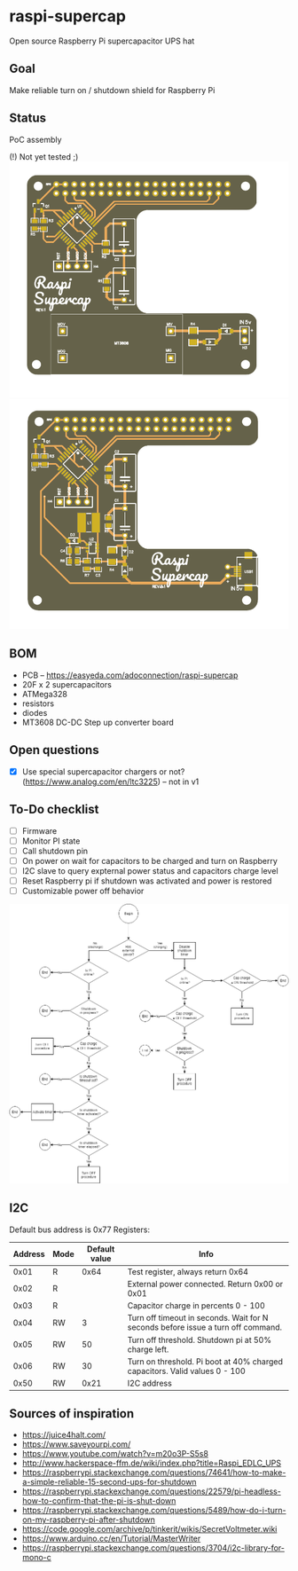 # raspi-supercap
Open source Raspberry Pi supercapacitor UPS hat

## Goal 
Make reliable turn on / shutdown shield for Raspberry Pi

## Status
PoC assembly

(!) Not yet tested ;)
![v1](https://github.com/adoconnection/raspi-supercap/blob/master/PCBv1.0.PNG)
![v1](https://github.com/adoconnection/raspi-supercap/blob/master/PCB-B.1.PNG)

## BOM
* PCB – https://easyeda.com/adoconnection/raspi-supercap
* 20F x 2 supercapacitors
* ATMega328
* resistors
* diodes
* MT3608 DC-DC Step up converter board

## Open questions
- [x] Use special supercapacitor chargers or not? (https://www.analog.com/en/ltc3225) – not in v1

## To-Do checklist 
- [ ] Firmware
- [ ] Monitor PI state
- [ ] Call shutdown pin
- [ ] On power on wait for capacitors to be charged and turn on Raspberry
- [ ] I2C slave to query expternal power status and capacitors charge level
- [ ] Reset Raspberry pi if shutdown was activated and power is restored
- [ ] Customizable power off behavior

![v1](https://github.com/adoconnection/raspi-supercap/blob/master/Workflow.png)

## I2C 
Default bus address is 0x77
Registers:

| Address  | Mode | Default value | Info |
| ------------- | ------------- | ------------- | ------------- |
| 0x01  | R  | 0x64 | Test register, always return 0x64  |
| 0x02  | R  |  | External power connected. Return 0x00 or 0x01  |
| 0x03  | R  |  | Capacitor charge in percents 0 - 100  |
| 0x04  | RW  | 3 | Turn off timeout in seconds. Wait for N seconds before issue a turn off command.  |
| 0x05  | RW  | 50 | Turn off threshold. Shutdown pi at 50% charge left. |
| 0x06  | RW  | 30 | Turn on threshold. Pi boot at 40% charged capacitors. Valid values 0 - 100  |
| 0x50  | RW  | 0x21 | I2C address |



## Sources of inspiration
* https://juice4halt.com/
* https://www.saveyourpi.com/
* https://www.youtube.com/watch?v=m20o3P-S5s8
* http://www.hackerspace-ffm.de/wiki/index.php?title=Raspi_EDLC_UPS
* https://raspberrypi.stackexchange.com/questions/74641/how-to-make-a-simple-reliable-15-second-ups-for-shutdown
* https://raspberrypi.stackexchange.com/questions/22579/pi-headless-how-to-confirm-that-the-pi-is-shut-down
* https://raspberrypi.stackexchange.com/questions/5489/how-do-i-turn-on-my-raspberry-pi-after-shutdown
* https://code.google.com/archive/p/tinkerit/wikis/SecretVoltmeter.wiki
* https://www.arduino.cc/en/Tutorial/MasterWriter
* https://raspberrypi.stackexchange.com/questions/3704/i2c-library-for-mono-c
